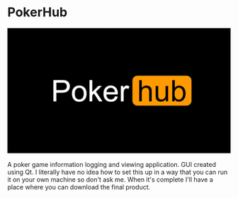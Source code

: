 # PokerHub

![screenshot](logo.png)

A poker game information logging and viewing application. GUI created using Qt.
I literally have no idea how to set this up in a way that you can run it on your own machine so don't ask me. When it's complete I'll have a place where you can download the final product.
